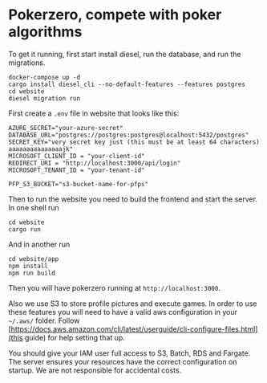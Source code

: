 # Pokerzero, compete with poker algorithms

To get it running, first start install diesel, run the database, and run the migrations.
```
docker-compose up -d
cargo install diesel_cli --no-default-features --features postgres 
cd website
diesel migration run
```

First create a `.env` file in website that looks like this:
```
AZURE_SECRET="your-azure-secret"
DATABASE_URL="postgres://postgres:postgres@localhost:5432/postgres"
SECRET_KEY="very secret key just (this must be at least 64 characters) aaaaaaaaaaaaaaajk"
MICROSOFT_CLIENT_ID = "your-client-id"
REDIRECT_URI = "http://localhost:3000/api/login"
MICROSOFT_TENANT_ID = "your-tenant-id"

PFP_S3_BUCKET="s3-bucket-name-for-pfps"
```

Then to run the website you need to build the frontend and start the server. In one shell run
```
cd website
cargo run
```
And in another run
```
cd website/app
npm install
npm run build
```
Then you will have pokerzero running at `http://localhost:3000`.

Also we use S3 to store profile pictures and execute games. In order to use these
features you will need to have a valid aws configuration in your `~/.aws/` folder.
Follow [https://docs.aws.amazon.com/cli/latest/userguide/cli-configure-files.html](this guide)
for help setting that up.

You should give your IAM user full access to S3, Batch, RDS and Fargate. The server
ensures your resources have the correct configuration on startup. We are not
responsible for accidental costs.
